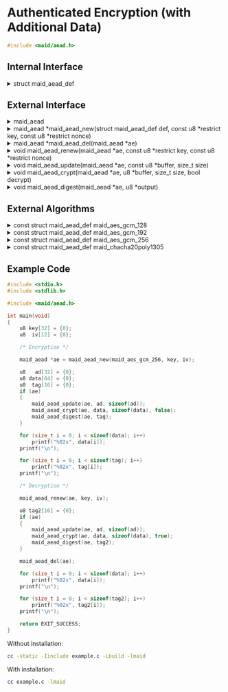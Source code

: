 <!---
 *  This file is part of libmaid
 *
 *  Libmaid is free software; you can redistribute it and/or
 *  modify it under the terms of the GNU Lesser General Public
 *  License as published by the Free Software Foundation; either
 *  version 2.1 of the License, or (at your option) any later version.
 *
 *  Libmaid is distributed in the hope that it will be useful,
 *  but WITHOUT ANY WARRANTY; without even the implied warranty of
 *  MERCHANTABILITY or FITNESS FOR A PARTICULAR PURPOSE.
 *  See the GNU Lesser General Public License for more details.
 *
 *  You should have received a copy of the GNU Lesser General Public
 *  License along with libmaid; if not, see <https://www.gnu.org/licenses/>.
--->

# Authenticated Encryption (with Additional Data)

```c
#include <maid/aead.h>
```

## Internal Interface

<details>
<summary>struct maid_aead_def</summary>
Type that defines a AEAD construction

</details>

## External Interface

<details>
<summary>maid_aead</summary>
Opaque type that contains the state of a AEAD

</details>

<details>
<summary>maid_aead *maid_aead_new(struct maid_aead_def def,
                                  const u8 *restrict key,
                                  const u8 *restrict nonce)</summary>
Creates an AEAD instance

### Parameters
| name    | description          |
|---------|----------------------|
| def     | Algorithm definition |
| key     | Algorithm-dependent  |
| nonce   | Algorithm-dependent  |

### Return value
| case    | description        |
|---------|--------------------|
| Success | maid_aead instance |
| Failure | NULL               |

</details>

<details>
<summary>maid_aead *maid_aead_del(maid_aead *ae)</summary>
Deletes an AEAD instance

### Parameters
| name | description        |
|------|--------------------|
| ae   | maid_aead instance |

### Return value
| case   | description |
|--------|-------------|
| Always | NULL        |

</details>

<details>
<summary>void maid_aead_renew(maid_aead *ae, const u8 *restrict key,
                              const u8 *restrict nonce)</summary>
Recreates an AEAD instance

### Parameters
| name    | description          |
|---------|----------------------|
| ae      | maid_aead instance   |
| key     | Algorithm-dependent  |
| nonce   | Algorithm-dependent  |

</details>

<details>
<summary>void maid_aead_update(maid_aead *ae,
                               const u8 *buffer, size_t size)</summary>
Updates the AEAD state with additional data (Step 1)

### Parameters
| name   | description           |
|--------|-----------------------|
| ae     | maid_aead instance    |
| buffer | Data to be read       |
| size   | Size of the operation |

</details>

<details>
<summary>void maid_aead_crypt(maid_aead *ae,
                              u8 *buffer, size_t size, bool decrypt)</summary>
Encrypts/Decrypts data, and updates the AEAD state (Step 2, locks Step 1)

### Parameters
| name    | description               |
|---------|---------------------------|
| ae      | maid_aead instance        |
| buffer  | Memory to be ciphered     |
| size    | Size of the operation     |
| decrypt | Encrypt/Decrypt operation |

</details>

<details>
<summary>void maid_aead_digest(maid_aead *ae, u8 *output)</summary>
Outputs the authentication tag (Step 3, ending the AEAD instance)

### Parameters
| name   | description            |
|--------|------------------------|
| ae     | maid_aead instance     |
| output | Block to be written on |

</details>

## External Algorithms

<details>
<summary>const struct maid_aead_def maid_aes_gcm_128</summary>
AES-128 on GCM mode (NIST)

### Parameters
| name   | description  |
|--------|--------------|
| key    | 128-bit key  |
| nonce  | 96-bit nonce |
</details>

<details>
<summary>const struct maid_aead_def maid_aes_gcm_192</summary>
AES-192 on GCM mode (NIST)

### Parameters
| name   | description  |
|--------|--------------|
| key    | 192-bit key  |
| nonce  | 96-bit nonce |
</details>

<details>
<summary>const struct maid_aead_def maid_aes_gcm_256</summary>
AES-256 on GCM mode (NIST)

### Parameters
| name   | description  |
|--------|--------------|
| key    | 256-bit key  |
| nonce  | 96-bit nonce |
</details>

<details>
<summary>const struct maid_aead_def maid_chacha20poly1305</summary>
Chacha20 with Poly1305 (IETF)

### Parameters
| name   | description  |
|--------|--------------|
| key    | 256-bit key  |
| nonce  | 96-bit nonce |
</details>

## Example Code

```c
#include <stdio.h>
#include <stdlib.h>

#include <maid/aead.h>

int main(void)
{
    u8 key[32] = {0};
    u8  iv[12] = {0};

    /* Encryption */

    maid_aead *ae = maid_aead_new(maid_aes_gcm_256, key, iv);

    u8   ad[32] = {0};
    u8 data[64] = {0};
    u8  tag[16] = {0};
    if (ae)
    {
        maid_aead_update(ae, ad, sizeof(ad));
        maid_aead_crypt(ae, data, sizeof(data), false);
        maid_aead_digest(ae, tag);
    }

    for (size_t i = 0; i < sizeof(data); i++)
        printf("%02x", data[i]);
    printf("\n");

    for (size_t i = 0; i < sizeof(tag); i++)
        printf("%02x", tag[i]);
    printf("\n");

    /* Decryption */

    maid_aead_renew(ae, key, iv);

    u8 tag2[16] = {0};
    if (ae)
    {
        maid_aead_update(ae, ad, sizeof(ad));
        maid_aead_crypt(ae, data, sizeof(data), true);
        maid_aead_digest(ae, tag2);
    }

    maid_aead_del(ae);

    for (size_t i = 0; i < sizeof(data); i++)
        printf("%02x", data[i]);
    printf("\n");

    for (size_t i = 0; i < sizeof(tag2); i++)
        printf("%02x", tag2[i]);
    printf("\n");

    return EXIT_SUCCESS;
}
```

Without installation:
```sh
cc -static -Iinclude example.c -Lbuild -lmaid
```

With installation:
```sh
cc example.c -lmaid
```
